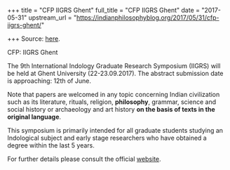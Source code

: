 +++
title = "CFP IIGRS Ghent"
full_title = "CFP IIGRS Ghent"
date = "2017-05-31"
upstream_url = "https://indianphilosophyblog.org/2017/05/31/cfp-iigrs-ghent/"

+++
Source: [here](https://indianphilosophyblog.org/2017/05/31/cfp-iigrs-ghent/).

CFP: IIGRS Ghent

The 9th International Indology Graduate Research Symposium (IIGRS) will
be held at Ghent University (22-23.09.2017). The abstract submission
date is approaching: 12th of June.

Note that papers are welcomed in any topic concerning Indian
civilization such as its literature, rituals, religion, **philosophy**,
grammar, science and social history or archaeology and art history **on
the basis of texts in the original language**.

This symposium is primarily intended for all graduate students studying
an Indological subject and early stage researchers who have obtained a
degree within the last 5 years.

For further details please consult the official
[website](https://iigrs.wordpress.com/).
